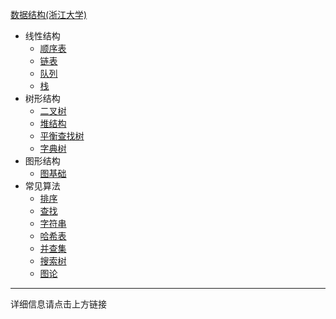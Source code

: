 [数据结构(浙江大学)](https://www.icourse163.org/learn/ZJU-93001?tid=1468077441#/learn/announce)

-   线性结构
    -   [顺序表](./01.线性结构/01.顺序表.md)
    -   [链表](./01.线性结构/02.链表.md)
    -   [队列](./01.线性结构/03.队列.md)
    -   [栈](./01.线性结构/04.栈.md)
-   树形结构
    -   [二叉树](./02.树形结构/01.二叉树.md)
    -   [堆结构](./02.树形结构/02.堆结构.md)
    -   [平衡查找树](./02.树形结构/03.平衡查找树.md)
    -   [字典树](./02.树形结构/04.字典树.md)
-   图形结构
    -   [图基础](./03.图形结构/01.图基础.md)
-   常见算法
    -   [排序](./04.常见算法/01.排序.md)
    -   [查找](./04.常见算法/02.查找.md)
    -   [字符串](./04.常见算法/03.字符串.md)
    -   [哈希表](./04.常见算法/04.哈希表.md)
    -   [并查集](./04.常见算法/05.并查集.md)
    -   [搜索树](./04.常见算法/06.搜索树.md)
    -   [图论](./04.常见算法/07.图论,md)

------

详细信息请点击上方链接

